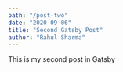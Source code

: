 ```yaml
---
path: "/post-two"
date: "2020-09-06"
title: "Second Gatsby Post"
author: "Rahul Sharma"
---
```


This is my second post in Gatsby

```

```
